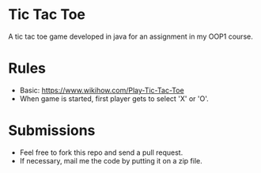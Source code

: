 Tic Tac Toe
========================
A tic tac toe game developed in java for an assignment in my OOP1 course.


Rules
========================
* Basic: https://www.wikihow.com/Play-Tic-Tac-Toe
* When game is started, first player gets to select 'X' or 'O'. 

Submissions
========================
* Feel free to fork this repo and send a pull request.
* If necessary, mail me the code by putting it on a zip file.
